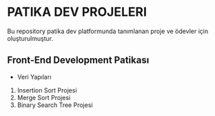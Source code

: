 # PATIKA DEV PROJELERI
Bu repository patika dev platformunda tanımlanan proje ve ödevler için oluşturulmuştur.

## Front-End Development Patikası
* Veri Yapıları
1. Insertion Sort Projesi
2. Merge Sort Projesi
3. Binary Search Tree Projesi